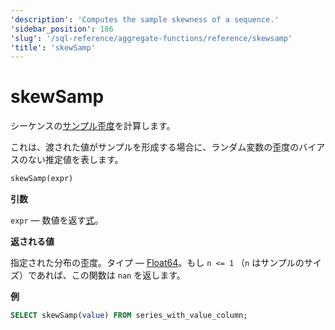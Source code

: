 ```yaml
---
'description': 'Computes the sample skewness of a sequence.'
'sidebar_position': 186
'slug': '/sql-reference/aggregate-functions/reference/skewsamp'
'title': 'skewSamp'
---
```





# skewSamp

シーケンスの[サンプル歪度](https://en.wikipedia.org/wiki/Skewness)を計算します。

これは、渡された値がサンプルを形成する場合に、ランダム変数の歪度のバイアスのない推定値を表します。

```sql
skewSamp(expr)
```

**引数**

`expr` — 数値を返す[式](/sql-reference/syntax#expressions)。

**返される値**

指定された分布の歪度。タイプ — [Float64](../../../sql-reference/data-types/float.md)。もし `n <= 1` （`n` はサンプルのサイズ）であれば、この関数は `nan` を返します。

**例**

```sql
SELECT skewSamp(value) FROM series_with_value_column;
```
